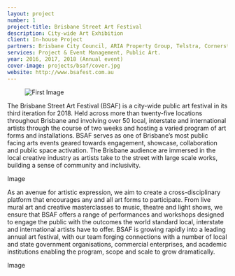 ```yaml
---
layout: project
number: 1
project-title: Brisbane Street Art Festival
description: City-wide Art Exhibition
client: In-house Project
partners: Brisbane City Council, ARIA Property Group, Telstra, Cornerstone Properties, Tryp Hotel, Ironlak, QUT, Up on Constance, Casphone, Energex, Queensland Museum, The Tivoli, Brisbane Powerhouse, Digi Youth Arts, Ric’s Bar, Stone and Wood, Mountain Goat.
services: Project & Event Management, Public Art.
year: 2016, 2017, 2018 (Annual event)
cover-image: projects/bsaf/cover.jpg
website: http://www.bsafest.com.au
---
```


<figure><img class="normal-width lazyload" data-src="/projects/bsaf/cover.jpg" alt="First Image" /></figure>

The Brisbane Street Art Festival (BSAF) is a city-wide public art festival in its third iteration for 2018. Held across more than twenty-five locations throughout Brisbane and involving over 50 local, interstate and international artists through the course of two weeks and hosting a varied program of art forms and installations. BSAF serves as one of Brisbane’s most public facing arts events geared towards engagement, showcase, collaboration and public space activation. The Brisbane audience are immersed in the local creative industry as artists take to the street with large scale works, building a sense of community and inclusivity.

Image

As an avenue for artistic expression, we aim to create a cross-disciplinary platform that encourages any and all art forms to participate. From live mural art and creative masterclasses to music, theatre and light shows, we ensure that BSAF offers a range of performances and workshops designed to engage the public with the outcomes the world standard local, interstate and international artists have to offer. BSAF is growing rapidly into a leading annual art festival, with our team forging connections with a number of local and state government organisations, commercial enterprises, and academic institutions enabling the program, scope and scale to grow dramatically. 

Image